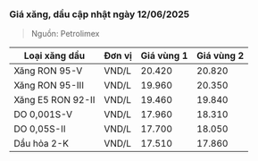 
### Giá xăng, dầu cập nhật ngày 12/06/2025
> Nguồn: Petrolimex

| Loại xăng dầu     | Đơn vị | Giá vùng 1 | Giá vùng 2 |
|-------------------|--------|------------|------------|
| Xăng RON 95-V     | VND/L  |     20.420 |     20.820 |
| Xăng RON 95-III   | VND/L  |     19.960 |     20.350 |
| Xăng E5 RON 92-II | VND/L  |     19.460 |     19.840 |
| DO 0,001S-V       | VND/L  |     17.960 |     18.310 |
| DO 0,05S-II       | VND/L  |     17.700 |     18.050 |
| Dầu hỏa 2-K       | VND/L  |     17.510 |     17.860 |
